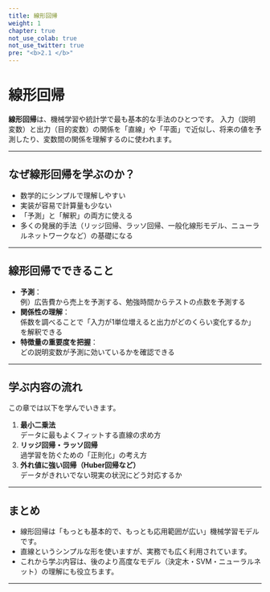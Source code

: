 ```yaml
---
title: 線形回帰
weight: 1
chapter: true
not_use_colab: true
not_use_twitter: true
pre: "<b>2.1 </b>"
---
```


# 線形回帰

<div class="pagetop-box">
  <p><b>線形回帰</b>は、機械学習や統計学で最も基本的な手法のひとつです。  
  入力（説明変数）と出力（目的変数）の関係を「直線」や「平面」で近似し、将来の値を予測したり、変数間の関係を理解するのに使われます。</p>
</div>

---

## なぜ線形回帰を学ぶのか？

- 数学的にシンプルで理解しやすい  
- 実装が容易で計算量も少ない  
- 「予測」と「解釈」の両方に使える  
- 多くの発展的手法（リッジ回帰、ラッソ回帰、一般化線形モデル、ニューラルネットワークなど）の基礎になる  

---

## 線形回帰でできること

- **予測**：  
  例）広告費から売上を予測する、勉強時間からテストの点数を予測する  
- **関係性の理解**：  
  係数を調べることで「入力が1単位増えると出力がどのくらい変化するか」を解釈できる  
- **特徴量の重要度を把握**：  
  どの説明変数が予測に効いているかを確認できる  

---

## 学ぶ内容の流れ

この章では以下を学んでいきます。

1. **最小二乗法**  
   データに最もよくフィットする直線の求め方  
2. **リッジ回帰・ラッソ回帰**  
   過学習を防ぐための「正則化」の考え方  
3. **外れ値に強い回帰（Huber回帰など）**  
   データがきれいでない現実の状況にどう対応するか  

---

## まとめ

- 線形回帰は「もっとも基本的で、もっとも応用範囲が広い」機械学習モデルです。  
- 直線というシンプルな形を使いますが、実務でも広く利用されています。  
- これから学ぶ内容は、後のより高度なモデル（決定木・SVM・ニューラルネット）の理解にも役立ちます。  

---
